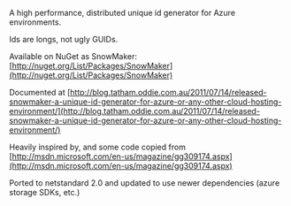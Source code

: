 A high performance, distributed unique id generator for Azure environments.

Ids are longs, not ugly GUIDs.

Available on NuGet as SnowMaker: [http://nuget.org/List/Packages/SnowMaker](http://nuget.org/List/Packages/SnowMaker)

Documented at [http://blog.tatham.oddie.com.au/2011/07/14/released-snowmaker-a-unique-id-generator-for-azure-or-any-other-cloud-hosting-environment/](http://blog.tatham.oddie.com.au/2011/07/14/released-snowmaker-a-unique-id-generator-for-azure-or-any-other-cloud-hosting-environment/)

Heavily inspired by, and some code copied from [http://msdn.microsoft.com/en-us/magazine/gg309174.aspx](http://msdn.microsoft.com/en-us/magazine/gg309174.aspx)

Ported to netstandard 2.0 and updated to use newer dependencies (azure storage SDKs, etc.)